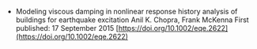 

- Modeling viscous damping in nonlinear response history analysis of buildings for earthquake excitation
  Anil K. Chopra, Frank McKenna First published: 17 September 2015 [https://doi.org/10.1002/eqe.2622](https://doi.org/10.1002/eqe.2622)

